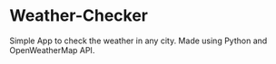 # Weather-Checker
Simple App to check the weather in any city. Made using Python and OpenWeatherMap API.
